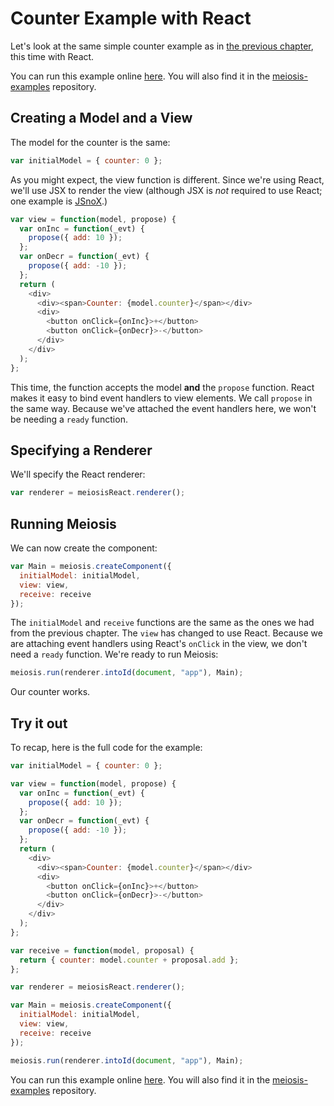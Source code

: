 # Counter Example with React

Let's look at the same simple counter example as in [the previous chapter](counter_example_with_jquery.md), this time with React.

You can run this example online [here](http://codepen.io/foxdonut/pen/OXJXmv?editors=1010). You will also find it in the [meiosis-examples](https://github.com/foxdonut/meiosis-examples/tree/master/examples/counter) repository.

## Creating a Model and a View

The model for the counter is the same:

```javascript
var initialModel = { counter: 0 };
```

As you might expect, the view function is different. Since we're using React, we'll use JSX to render the view (although JSX is *not* required to use React; one example is [JSnoX](https://github.com/af/JSnoX).)

```javascript
var view = function(model, propose) {
  var onInc = function(_evt) {
    propose({ add: 10 });
  };
  var onDecr = function(_evt) {
    propose({ add: -10 });
  };
  return (
    <div>
      <div><span>Counter: {model.counter}</span></div>
      <div>
        <button onClick={onInc}>+</button>
        <button onClick={onDecr}>-</button>
      </div>
    </div>
  );
};
```

This time, the function accepts the model **and** the `propose` function. React makes it easy to bind event handlers to view elements. We call `propose` in the same way. Because we've attached the event handlers here, we won't be needing a `ready` function.

## Specifying a Renderer

We'll specify the React renderer:

```javascript
var renderer = meiosisReact.renderer();
```

## Running Meiosis

We can now create the component:

```javascript
var Main = meiosis.createComponent({
  initialModel: initialModel,
  view: view,
  receive: receive
});
```

The `initialModel` and `receive` functions are the same as the ones we had from the previous chapter. The `view` has changed to use React. Because we are attaching event handlers using React's `onClick` in the view, we don't need a `ready` function. We're ready to run Meiosis:

```javascript
meiosis.run(renderer.intoId(document, "app"), Main);
```

Our counter works.

## Try it out

To recap, here is the full code for the example:

```javascript
var initialModel = { counter: 0 };

var view = function(model, propose) {
  var onInc = function(_evt) {
    propose({ add: 10 });
  };
  var onDecr = function(_evt) {
    propose({ add: -10 });
  };
  return (
    <div>
      <div><span>Counter: {model.counter}</span></div>
      <div>
        <button onClick={onInc}>+</button>
        <button onClick={onDecr}>-</button>
      </div>
    </div>
  );
};

var receive = function(model, proposal) {
  return { counter: model.counter + proposal.add };
};

var renderer = meiosisReact.renderer();

var Main = meiosis.createComponent({
  initialModel: initialModel,
  view: view,
  receive: receive
});

meiosis.run(renderer.intoId(document, "app"), Main);
```

You can run this example online [here](http://codepen.io/foxdonut/pen/OXJXmv?editors=1010). You will also find it in the [meiosis-examples](https://github.com/foxdonut/meiosis-examples/tree/master/examples/counter) repository.
